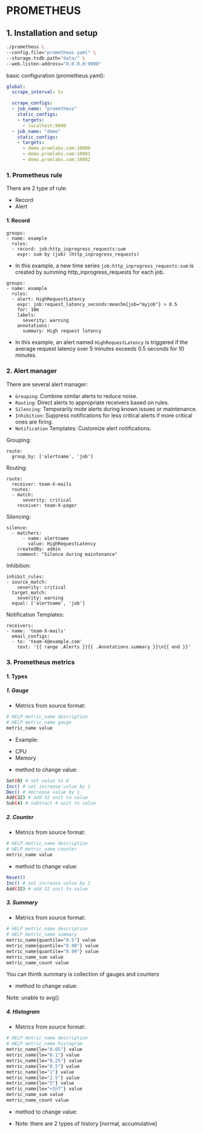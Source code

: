 # PROMETHEUS

## 1. Installation and setup
```bash
./prometheus \
--config.file="prometheus.yaml" \
--storage.tsdb.path="data/" \
--web.listen-address="0.0.0.0:9090"
```

basic configuration (prometheus.yaml):

```yaml
global:
  scrape_interval: 5s

  scrape_configs:
  - job_name: "prometheus"
    static_configs:
    - targets:
      - localhost:9090
  - job_name: "demo"
    static_configs:
    - targets:
      - demo.promlabs.com:10000
      - demo.promlabs.com:10001
      - demo.promlabs.com:10002
```

### 1. Prometheus rule

There are 2 type of rule:
* Record
* Alert

#### 1. Record
```
groups:
- name: example
  rules:
  - record: job:http_inprogress_requests:sum
    expr: sum by (job) (http_inprogress_requests)
```
* In this example, a new time series `job:http_inprogress_requests:sum` is created by summing http_inprogress_requests for each job.


```
groups:
- name: example
  rules:
  - alert: HighRequestLatency
    expr: job:request_latency_seconds:mean5m{job="myjob"} > 0.5
    for: 10m
    labels:
      severity: warning
    annotations:
      summary: High request latency
```
* In this example, an alert named `HighRequestLatency` is triggered if the average request latency over 5 minutes exceeds 0.5 seconds for 10 minutes.

### 2. Alert manager

There are several alert manager:
* `Grouping`: Combine similar alerts to reduce noise.
* `Routing`: Direct alerts to appropriate receivers based on rules.
* `Silencing`: Temporarily mute alerts during known issues or maintenance.
* `Inhibition`: Suppress notifications for less critical alerts if more critical ones are firing.
* `Notification` Templates: Customize alert notifications.


Grouping:
```
route:
  group_by: ['alertname', 'job']
```

Routing:
```
route:
  receiver: team-X-mails
  routes:
  - match:
      severity: critical
    receiver: team-X-pager
```

Silencing:
```
silence:
  - matchers:
      - name: alertname
        value: HighRequestLatency
    createdBy: admin
    comment: "Silence during maintenance"
```

Inhibition:
```
inhibit_rules:
- source_match:
    severity: critical
  target_match:
    severity: warning
  equal: ['alertname', 'job']
```

Notification Templates:
```
receivers:
- name: 'team-X-mails'
  email_configs:
  - to: 'team-X@example.com'
    text: '{{ range .Alerts }}{{ .Annotations.summary }}\n{{ end }}'
```

### 3. Prometheus metrics
#### 1. Types
##### 1. Gauge
* Metrics from source format:
```bash
# HELP metric_name description
# HELP metric_name gauge
metric_name value
```

* Example:
- CPU
- Memory

* method to change value:
```bash
Set(0) # set value to 0
Inc() # set increase value by 1
Dec() # decrease value by 1
Add(32) # add 32 unit to value
Sub(4) # subtract 4 unit to value
```
##### 2. Counter
* Metrics from source format:
```bash
# HELP metric_name description
# HELP metric_name counter
metric_name value
```

* method to change value:
```bash
Reset()
Inc() # set increase value by 1
Add(32) # add 32 unit to value
```
##### 3. Summary
* Metrics from source format:
```bash
# HELP metric_name description
# HELP metric_name summary
metric_name{quantile="0.5"} value
metric_name{quantile="0.90"} value
metric_name{quantile="0.99"} value
metric_name_sum value
metric_name_count value

```

You can thintk summary is collection of gauges and counters

* method to change value:

Note: unable to avg()

##### 4. Histogram
* Metrics from source format:
```bash
# HELP metric_name description
# HELP metric_name histogram
metric_name{le="0.05"} value
metric_name{le="0.1"} value
metric_name{le="0.25"} value
metric_name{le="0.5"} value
metric_name{le="1"} value
metric_name{le="2.5"} value
metric_name{le="5"} value
metric_name{le="+Inf"} value
metric_name_sum value
metric_name_count value

```
* method to change value:

* Note: there are 2 types of history [normal, accumulative]
